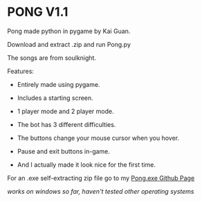 # PONG V1.1
Pong made python in pygame by Kai Guan.

Download and extract .zip and run Pong.py

The songs are from soulknight.

Features:

- Entirely made using pygame.

- Includes a starting screen.

- 1 player mode and 2 player mode.

- The bot has 3 different difficulties.

- The buttons change your mouse cursor when you hover.

- Pause and exit buttons in-game.

- And I actually made it look nice for the first time.

For an .exe self-extracting zip file go to my [Pong.exe Github Page](https://github.com/Kai-Guan/PONG-exe)

*works on windows so far, haven't tested other operating systems*
